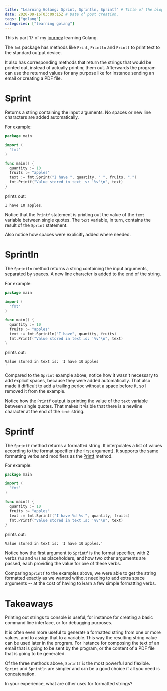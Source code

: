 ```yaml
---
title: "Learning Golang: Sprint, Sprintln, Sprintf" # Title of the blog post.
date: 2020-09-16T03:09:15Z # Date of post creation.
tags: ["golang"]
categories: ["learning golang"]
---
```


This is part 17 of my [journey](/categories/learning-golang/) learning Golang.

The `fmt` package has methods like `Print`, `Println` and `Printf` to print text to the standard output device.

It also has corresponding methods that return the strings that would be printed out, instead of actually printing them
out. Afterwards the program can use the returned values for any purpose like for instance sending an email or creating a
PDF file.

# Sprint

Returns a string containing the input arguments. No spaces or new line characters are added automatically.

For example:

```go
package main

import (
  "fmt"
)

func main() {
  quantity := 10
  fruits := "apples"
  text := fmt.Sprint("I have ", quantity, " ", fruits, ".")
  fmt.Printf("Value stored in text is: '%v'\n", text)
}
```

prints out:

```
I have 10 apples.
```

Notice that the `Printf` statement is printing out the value of the `text` variable between single quotes. The `text`
variable, in turn, contains the result of the `Sprint` statement.

Also notice how spaces were explicitly added where needed.

# Sprintln

The `Sprintln` method returns a string containing the input arguments, separated by spaces. A new line character is
added to the end of the string.

For example:

```go
package main

import (
  "fmt"
)

func main() {
  quantity := 10
  fruits := "apples"
  text := fmt.Sprintln("I have", quantity, fruits)
  fmt.Printf("Value stored in text is: '%v'\n", text)
}
```

prints out:

```
Value stored in text is: 'I have 10 apples
'
```

Compared to the `Sprint` example above, notice how it wasn't necessary to add explicit spaces, because they were added
automatically. That also made it difficult to add a trailing period without a space before it, so I removed it from the
example.

Notice how the `Printf` output is printing the value of the `text` variable between single quotes. That makes it visible
that there is a newline character at the end of the `text` string.

# Sprintf

The `Sprintf` method returns a formatted string. It interpolates a list of values according to the format specifier (the
first argument). It supports the same formatting verbs and modifiers as the [Printf](/posts/learning-golang-part-16/)
method.

For example:

```go
package main

import (
  "fmt"
)

func main() {
  quantity := 10
  fruits := "apples"
  text := fmt.Sprintf("I have %d %s.", quantity, fruits)
  fmt.Printf("Value stored in text is: '%v'\n", text)
}
```

prints out:

```
Value stored in text is: 'I have 10 apples.'
```

Notice how the first argument to `Sprintf` is the format specifier, with 2 verbs (`%d` and `%s`) as placeholders, and
how two other arguments are passed, each providing the value for one of these verbs.

Comparing `Sprintf` to the examples above, we were able to get the string formatted exactly as we wanted without needing
to add extra space arguments -- at the cost of having to learn a few simple formatting verbs.

# Takeaways

Printing out strings to console is useful, for instance for creating a basic command line interface, or for debugging
purposes.

It is often even more useful to generate a formatted string from one or more values, and to assign that to a variable.
This way the resulting string value can be used later in the program. For instance for composing the text of an email
that is going to be sent by the program, or the content of a PDF file that is going to be generated.

Of the three methods above, `Sprintf` is the most powerful and flexible. `Sprint` and `Sprintln` are simpler and can be
a good choice if all you need is concatenation.

In your experience, what are other uses for formatted strings?

